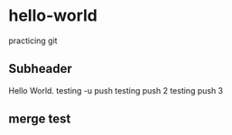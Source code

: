 # hello-world
practicing git
## Subheader
Hello World.
testing -u push
testing push 2
testing push 3
## merge test